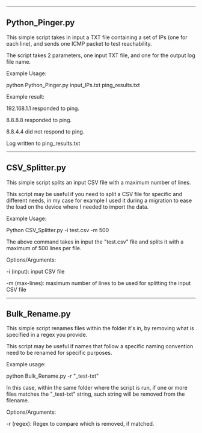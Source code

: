----------------
Python_Pinger.py
----------------

This simple script takes in input a TXT file containing a set of IPs (one for each line), and sends one ICMP packet to test reachability.


The script takes 2 parameters, one input TXT file, and one for the output log file name.


Example Usage:

python Python_Pinger.py input_IPs.txt ping_results.txt

Example result:


192.168.1.1 responded to ping.

8.8.8.8 responded to ping.

8.8.4.4 did not respond to ping.


Log written to ping_results.txt

----------------
CSV_Splitter.py
----------------

This simple script splits an input CSV file with a maximum number of lines. 

This script may be useful if you need to split a CSV file for specific and different needs, in my case for example I used it during a migration to ease the load on the device where I needed to import the data.

Example Usage:

Python CSV_Splitter.py -i test.csv -m 500

The above command takes in input the "test.csv" file and splits it with a maximum of 500 lines per file.

Options/Arguments:

-i (input): input CSV file

-m (max-lines): maximum number of lines to be used for splitting the input CSV file

----------------
Bulk_Rename.py
----------------

This simple script renames files within the folder it's in, by removing what is specified in a regex you provide.

This script may be useful if names that follow a specific naming convention need to be renamed for specific purposes.

Example usage:

python Bulk_Rename.py -r "_test-txt"

In this case, within the same folder where the script is run, if one or more files matches the "_test-txt" string, such string will be removed from the filename.

Options/Arguments:

-r (regex): Regex to compare which is removed, if matched.
